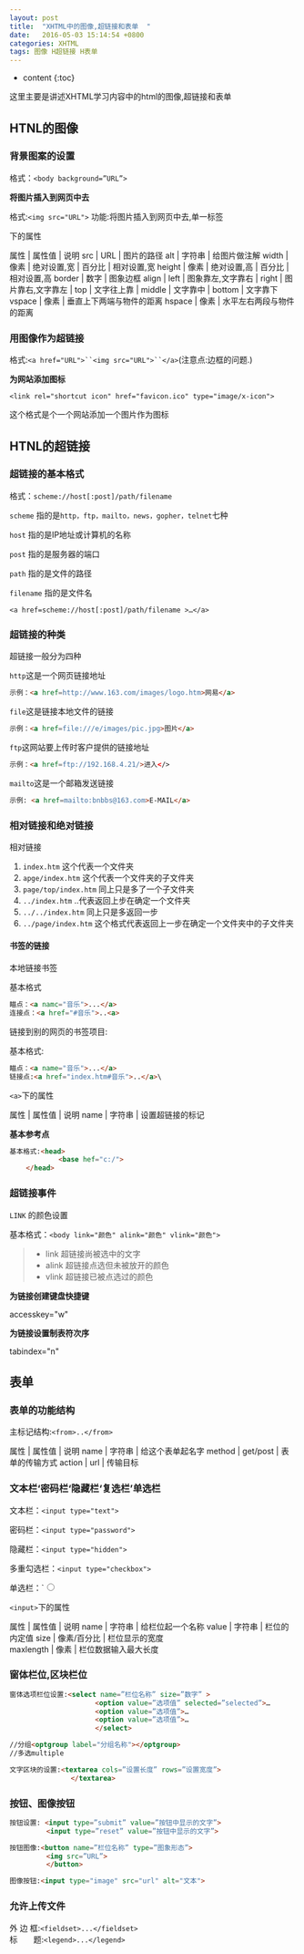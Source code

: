 ```yaml
---
layout: post
title:  "XHTML中的图像,超链接和表单  "
date:   2016-05-03 15:14:54 +0800
categories: XHTML
tags: 图像 H超链接 H表单
---
```


* content
{:toc}

这里主要是讲述XHTML学习内容中的html的图像,超链接和表单





## HTNL的图像

### 背景图案的设置

格式：`<body background=”URL”>`

**将图片插入到网页中去**

格式:`<img src="URL">`
			功能:将图片插入到网页中去,单一标签
			
<img>下的属性	

属性	|	属性值		|	说明
src 	|	URL			|	图片的路径
alt 	|	字符串		|    给图片做注解
width	|	像素		|	绝对设置,宽
		|	百分比		|	相对设置,宽
height	|	像素		|	绝对设置,高
		|	百分比		|	相对设置,高
border	|	数字		|	图象边框
align	|	left		|	图象靠左,文字靠右
		|	right		|    图片靠右,文字靠左
		|	top			|    文字往上靠
		|	middle		|    文字靠中
		|	bottom		|    文字靠下
vspace  |   像素		|	垂直上下两端与物件的距离
hspace  |   像素		|	水平左右两段与物件的距离				
	

### 用图像作为超链接

格式:`<a href="URL">``<img src="URL">``</a>`(注意点:边框的问题.)

**为网站添加图标**

`<link rel="shortcut icon" href="favicon.ico" type="image/x-icon">`

这个格式是个一个网站添加一个图片作为图标

## HTNL的超链接

### 超链接的基本格式

格式：`scheme://host[:post]/path/filename`

`scheme` 指的是`http，ftp，mailto，news，gopher，telnet`七种
	
`host` 指的是IP地址或计算机的名称

`post` 指的是服务器的端口

`path` 指的是文件的路径

`filename` 指的是文件名

`<a href=scheme://host[:post]/path/filename >…</a>`

### 超链接的种类

超链接一般分为四种


`http`这是一个网页链接地址

```html
示例：<a href=http://www.163.com/images/logo.htm>网易</a>
```

`file`这是链接本地文件的链接

```html
示例：<a href=file:///e/images/pic.jpg>图片</a>
```

`ftp`这网站要上传时客户提供的链接地址

```html
示例：<a href=ftp://192.168.4.21/>进入</>
```
`mailto`这是一个邮箱发送链接

```html
示例: <a href=mailto:bnbbs@163.com>E-MAIL</a>
```

### 相对链接和绝对链接

相对链接

1. `index.htm`					这个代表一个文件夹
2. `apge/index.htm`				这个代表一个文件夹的子文件夹
3. `page/top/index.htm`			同上只是多了一个子文件夹
4. `../index.htm`					..代表返回上步在确定一个文件夹
5. `../../index.htm`				同上只是多返回一步
6. `../page/index.htm`			这个格式代表返回上一步在确定一个文件夹中的子文件夹

#### 书签的链接

本地链接书签

基本格式

```html
瞄点：<a namc="音乐">...</a>
连接点：<a href="#音乐">..<a>
```

链接到别的网页的书签项目:

基本格式:

```html
瞄点：<a name="音乐">...</a>
链接点:<a href="index.htm#音乐">..</a>\
```

`<a>`下的属性

属性	|		属性值		|		说明
name	|		字符串		|		设置超链接的标记

**基本参考点**

```html
基本格式:<head>
			<base hef="c:/">
	</head>
```

### 超链接事件

`LINK` 的颜色设置

基本格式：`<body link="颜色" alink="颜色" vlink="颜色">`

>* link 超链接尚被选中的文字
>* alink 超链接点选但未被放开的颜色
>* vlink 超链接已被点选过的颜色

**为链接创建键盘快捷键**

accesskey="w" 

**为链接设置制表符次序**

tabindex="n"

## 表单

### 表单的功能结构

主标记结构:`<from>..</from>`

属性		|	属性值		|		说明
name		|	字符串		|		给这个表单起名字
method		|	get/post	|		表单的传输方式
action		|	url			|		传输目标

### 文本栏‘密码栏‘隐藏栏‘复选栏’单选栏

文本栏：`<input type="text">`

密码栏：`<input type="password">`

隐藏栏：`<input type="hidden">`

多重勾选栏：`<input type="checkbox">`

单选栏：`<input type="radio">

`<input>`下的属性

属性		|	属性值			|		说明
name		|	字符串			|		给栏位起一个名称
value		|	字符串			|		栏位的内定值
size		|	像素/百分比		|		栏位显示的宽度			
maxlength	|	像素			|		栏位数据输入最大长度


### 窗体栏位,区块栏位


```html
窗体选项栏位设置:<select name=”栏位名称” size=”数字” >
                 	 <option value=”选项值” selected=”selected”>…
                 	 <option value=”选项值”>…
                	 <option value=”选项值”>…
                	 </select>
```

```html
//分组<optgroup label="分组名称"></optgroup>
//多选multiple
```

```html
文字区块的设置:<textarea cols=”设置长度” rows=”设置宽度”>
               </textarea>
```

### 按钮、图像按钮

```html
按钮设置: <input type=”submit” value=”按钮中显示的文字”>
         <input type=”reset” value=”按钮中显示的文字”>
```

```html
按钮图像:<button name=”栏位名称” type=”图象形态”>
         <img src=”URL”>
         </button>
```

```html
图像按钮:<input type="image" src="url" alt="文本">
```

### 允许上传文件

外 边 框:`<fieldset>...</fieldset>`  
标　　题:`<legend>...</legend>`
















